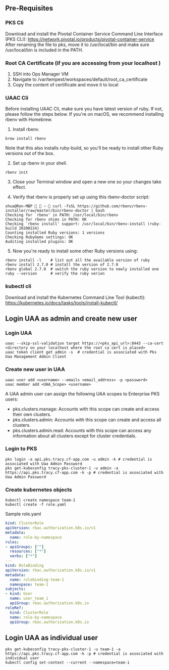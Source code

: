 ## Pre-Requisites
### PKS Cli
Download and install the Pivotal Container Service Command Line Interface (PKS CLI):
https://network.pivotal.io/products/pivotal-container-service<br/>
After renaming the file to pks, move it to /usr/local/bin and make sure /usr/local/bin is included in the PATH.

### Root CA Certificate (if you are accessing from your localhost )
1. SSH into Ops Manager VM
2. Navigate to /var/tempest/workspaces/default/root_ca_certificate
3. Copy the content of certificate and move it to local

### UAAC Cli
Before installing UAAC Cli, make sure you have latest version of ruby. If not, please follow the steps below.
If you're on macOS, we recommend installing rbenv with Homebrew.
1. Install rbenv.
```shell
brew install rbenv
```
Note that this also installs ruby-build, so you'll be ready to install other Ruby versions out of the box.

2. Set up rbenv in your shell.
```shell
rbenv init
```

3. Close your Terminal window and open a new one so your changes take effect.

4. Verify that rbenv is properly set up using this rbenv-doctor script:
```shell
xhua@Ron-MBP   ~  curl -fsSL https://github.com/rbenv/rbenv-installer/raw/master/bin/rbenv-doctor | bash
Checking for `rbenv' in PATH: /usr/local/bin/rbenv
Checking for rbenv shims in PATH: OK
Checking `rbenv install' support: /usr/local/bin/rbenv-install (ruby-build 20200224)
Counting installed Ruby versions: 1 versions
Checking RubyGems settings: OK
Auditing installed plugins: OK
```

5. Now you're ready to install some other Ruby versions using:
```shell
rbenv install -l    # list out all the available version of ruby
rbenv install 2.7.0 # install the version of 2.7.0
rbenv global 2.7.0  # switch the ruby version to newly installed one
ruby --version      # verify the ruby verion
```

### kubectl cli
Download and install the Kubernetes Command Line Tool (kubectl):
https://kubernetes.io/docs/tasks/tools/install-kubectl/

## Login UAA as admin and create new user
### Login UAA
```shell
uaac --skip-ssl-validation target https://<pks_api_url>:8443 --ca-cert <directory on your localhost where the root ca cert is placed>
uaac token client get admin -s  # credential is associated with Pks Uaa Management Admin Client
```

### Create new user in UAA
```shell
uaac user add <username> --emails <email_address> -p <password>
uaac member add <UAA_Scope> <username>
```
A UAA admin user can assign the following UAA scopes to Enterprise PKS users:

- pks.clusters.manage: Accounts with this scope can create and access their own clusters.
- pks.clusters.admin: Accounts with this scope can create and access all clusters.
- pks.clusters.admin.read: Accounts with this scope can access any information about all clusters except for cluster credentials.

### Login to PKS
```shell
pks login -a api.pks.tracy.cf-app.com -u admin -k # credential is associated with Uaa Admin Password
pks get-kubeconfig tracy-pks-cluster-1 -u admin -a https://api.pks.tracy.cf-app.com -k -p # credential is associated with Uaa Admin Password
```

### Create kubernetes objects
```shell
kubectl create namespace team-1
kubectl create -f role.yaml
```

Sample role.yaml
```yaml
kind: ClusterRole
apiVersion: rbac.authorization.k8s.io/v1
metadata:
  name: role-by-namespace
rules:
- apiGroups: [""]
  resources: ["*"]
  verbs: ["*"]
---
kind: RoleBinding
apiVersion: rbac.authorization.k8s.io/v1
metadata:
  name: rolebinding-team-1
  namespace: team-1
subjects:
- kind: User
  name: user_team_1
  apiGroup: rbac.authorization.k8s.io
roleRef:
  kind: ClusterRole
  name: role-by-namespace
  apiGroup: rbac.authorization.k8s.io
```

## Login UAA as individual user
```shell
pks get-kubeconfig tracy-pks-cluster-1 -u team-1 -a https://api.pks.tracy.cf-app.com -k -p # credential is associated with individual user
kubectl config set-context --current --namespace=team-1
```
